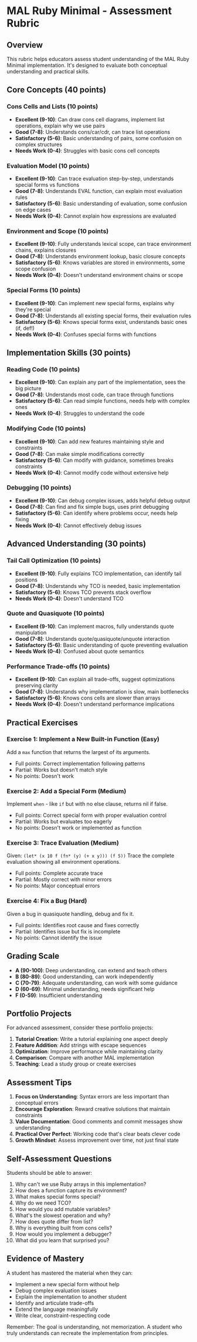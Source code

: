 # MAL Ruby Minimal - Assessment Rubric

## Overview

This rubric helps educators assess student understanding of the MAL Ruby Minimal implementation. It's designed to evaluate both conceptual understanding and practical skills.

## Core Concepts (40 points)

### Cons Cells and Lists (10 points)
- **Excellent (9-10)**: Can draw cons cell diagrams, implement list operations, explain why we use pairs
- **Good (7-8)**: Understands cons/car/cdr, can trace list operations
- **Satisfactory (5-6)**: Basic understanding of pairs, some confusion on complex structures
- **Needs Work (0-4)**: Struggles with basic cons cell concepts

### Evaluation Model (10 points)
- **Excellent (9-10)**: Can trace evaluation step-by-step, understands special forms vs functions
- **Good (7-8)**: Understands EVAL function, can explain most evaluation rules
- **Satisfactory (5-6)**: Basic understanding of evaluation, some confusion on edge cases
- **Needs Work (0-4)**: Cannot explain how expressions are evaluated

### Environment and Scope (10 points)
- **Excellent (9-10)**: Fully understands lexical scope, can trace environment chains, explains closures
- **Good (7-8)**: Understands environment lookup, basic closure concepts
- **Satisfactory (5-6)**: Knows variables are stored in environments, some scope confusion
- **Needs Work (0-4)**: Doesn't understand environment chains or scope

### Special Forms (10 points)
- **Excellent (9-10)**: Can implement new special forms, explains why they're special
- **Good (7-8)**: Understands all existing special forms, their evaluation rules
- **Satisfactory (5-6)**: Knows special forms exist, understands basic ones (if, def!)
- **Needs Work (0-4)**: Confuses special forms with functions

## Implementation Skills (30 points)

### Reading Code (10 points)
- **Excellent (9-10)**: Can explain any part of the implementation, sees the big picture
- **Good (7-8)**: Understands most code, can trace through functions
- **Satisfactory (5-6)**: Can read simple functions, needs help with complex ones
- **Needs Work (0-4)**: Struggles to understand the code

### Modifying Code (10 points)
- **Excellent (9-10)**: Can add new features maintaining style and constraints
- **Good (7-8)**: Can make simple modifications correctly
- **Satisfactory (5-6)**: Can modify with guidance, sometimes breaks constraints
- **Needs Work (0-4)**: Cannot modify code without extensive help

### Debugging (10 points)
- **Excellent (9-10)**: Can debug complex issues, adds helpful debug output
- **Good (7-8)**: Can find and fix simple bugs, uses print debugging
- **Satisfactory (5-6)**: Can identify where problems occur, needs help fixing
- **Needs Work (0-4)**: Cannot effectively debug issues

## Advanced Understanding (30 points)

### Tail Call Optimization (10 points)
- **Excellent (9-10)**: Fully explains TCO implementation, can identify tail positions
- **Good (7-8)**: Understands why TCO is needed, basic implementation
- **Satisfactory (5-6)**: Knows TCO prevents stack overflow
- **Needs Work (0-4)**: Doesn't understand TCO

### Quote and Quasiquote (10 points)
- **Excellent (9-10)**: Can implement macros, fully understands quote manipulation
- **Good (7-8)**: Understands quote/quasiquote/unquote interaction
- **Satisfactory (5-6)**: Basic understanding of quote preventing evaluation
- **Needs Work (0-4)**: Confused about quote semantics

### Performance Trade-offs (10 points)
- **Excellent (9-10)**: Can explain all trade-offs, suggest optimizations preserving clarity
- **Good (7-8)**: Understands why implementation is slow, main bottlenecks
- **Satisfactory (5-6)**: Knows cons cells are slower than arrays
- **Needs Work (0-4)**: Doesn't understand performance implications

## Practical Exercises

### Exercise 1: Implement a New Built-in Function (Easy)
Add a `max` function that returns the largest of its arguments.
- Full points: Correct implementation following patterns
- Partial: Works but doesn't match style
- No points: Doesn't work

### Exercise 2: Add a Special Form (Medium)
Implement `when` - like `if` but with no else clause, returns nil if false.
- Full points: Correct special form with proper evaluation control
- Partial: Works but evaluates too eagerly
- No points: Doesn't work or implemented as function

### Exercise 3: Trace Evaluation (Medium)
Given: `(let* (x 10 f (fn* (y) (+ x y))) (f 5))`
Trace the complete evaluation showing all environment operations.
- Full points: Complete accurate trace
- Partial: Mostly correct with minor errors
- No points: Major conceptual errors

### Exercise 4: Fix a Bug (Hard)
Given a bug in quasiquote handling, debug and fix it.
- Full points: Identifies root cause and fixes correctly
- Partial: Identifies issue but fix is incomplete
- No points: Cannot identify the issue

## Grading Scale

- **A (90-100)**: Deep understanding, can extend and teach others
- **B (80-89)**: Good understanding, can work independently
- **C (70-79)**: Adequate understanding, can work with some guidance
- **D (60-69)**: Minimal understanding, needs significant help
- **F (0-59)**: Insufficient understanding

## Portfolio Projects

For advanced assessment, consider these portfolio projects:

1. **Tutorial Creation**: Write a tutorial explaining one aspect deeply
2. **Feature Addition**: Add strings with escape sequences
3. **Optimization**: Improve performance while maintaining clarity
4. **Comparison**: Compare with another MAL implementation
5. **Teaching**: Lead a study group or create exercises

## Assessment Tips

1. **Focus on Understanding**: Syntax errors are less important than conceptual errors
2. **Encourage Exploration**: Reward creative solutions that maintain constraints
3. **Value Documentation**: Good comments and commit messages show understanding
4. **Practical Over Perfect**: Working code that's clear beats clever code
5. **Growth Mindset**: Assess improvement over time, not just final state

## Self-Assessment Questions

Students should be able to answer:

1. Why can't we use Ruby arrays in this implementation?
2. How does a function capture its environment?
3. What makes special forms special?
4. Why do we need TCO?
5. How would you add mutable variables?
6. What's the slowest operation and why?
7. How does quote differ from list?
8. Why is everything built from cons cells?
9. How would you implement a debugger?
10. What did you learn that surprised you?

## Evidence of Mastery

A student has mastered the material when they can:
- Implement a new special form without help
- Debug complex evaluation issues
- Explain the implementation to another student
- Identify and articulate trade-offs
- Extend the language meaningfully
- Write clear, constraint-respecting code

Remember: The goal is understanding, not memorization. A student who truly understands can recreate the implementation from principles.